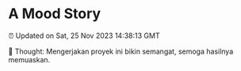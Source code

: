 # A Mood Story

⏰ Updated on Sat, 25 Nov 2023 14:38:13 GMT

💭 Thought: Mengerjakan proyek ini bikin semangat, semoga hasilnya memuaskan.

